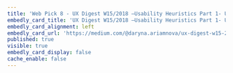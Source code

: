```yaml
---
title: 'Web Pick 8 - UX Digest W15/2018 —Usability Heuristics Part 1- Understanding'
embedly_card_title: 'UX Digest W15/2018 —Usability Heuristics Part 1- Understanding'
embedly_card_alignment: left
embedly_card_url: 'https://medium.com/@daryna.ariamnova/ux-digest-w15-2018-usability-heuristics-part-1-understanding-870437cccfa3'
published: true
visible: true
embedly_card_display: false
cache_enable: false
---
```

